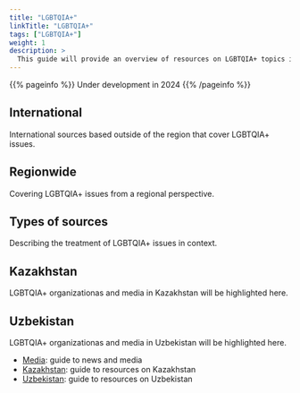 ```yaml
---
title: "LGBTQIA+"
linkTitle: "LGBTQIA+"
tags: ["LGBTQIA+"]
weight: 1
description: >
  This guide will provide an overview of resources on LGBTQIA+ topics in Central Asia and Mongolia.
---
```


{{% pageinfo %}}
  Under development in 2024
{{% /pageinfo %}}


## International

International sources based outside of the region that cover LGBTQIA+ issues.

## Regionwide

Covering LGBTQIA+ issues from a regional perspective.

## Types of sources

Describing the treatment of LGBTQIA+ issues in context.

## Kazakhstan

LGBTQIA+ organizationas and media in Kazakhstan will be highlighted here.

## Uzbekistan

LGBTQIA+ organizationas and media in Uzbekistan will be highlighted here.

* [Media](/guides/media): guide to news and media
* [Kazakhstan](/guides/kazakhstan): guide to resources on Kazakhstan
* [Uzbekistan](/guides/uzbekistan): guide to resources on Uzbekistan
